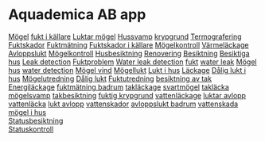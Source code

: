 # Aquademica AB app

<a title="Mögel" href="http://www.lacksokning.com/luktproblem/mogel/">Mögel</a>
<a title="fukt i källare" href="http://www.lacksokning.com/fuktproblem/fukt-kallare/">fukt i källare</a>
<a title="Mögel" href="http://www.lacksokning.com/luktproblem/mogel/">Luktar mögel</a>
<a title="Hssvamp" href="http://www.lacksokning.com/hussvamp/">Hussvamp</a> 
<a title="krypgrund" href="http://www.lacksokning.com/fuktproblem/krypgrund/">krypgrund</a>
<a title="Termografering" href="http://www.lacksokning.com/tjanster/termografering/">Termografering</a>
<a title="fuktskador" href="http://www.lacksokning.com/fuktproblem/fukt-kallare/">Fuktskador</a>
<a title="Fuktmätning" href="http://www.lacksokning.com/fuktproblem/">Fuktmätning</a>
<a title="fuktskador i källare" href="http://www.lacksokning.com/fuktproblem/fukt-kallare/">Fuktskador i källare</a>
<a title="Mögelkontroll" href="http://www.lacksokning.com/tjanster/">Mögelkontroll</a> 
<a title="Värmeläckage" href="http://www.lacksokning.com/tjanster/termografering/">Värmeläckage</a>
<a title="Avloppslukt" href="http://www.lacksokning.com/luktproblem/avloppslukt/">Avloppslukt</a>
<a title="mögelkontroll" href="http://www.lacksokning.com/tjanster/">Mögelkontroll</a>
<a title="Hussbesiktning" href="http://www.lacksokning.com/tjanster/husbesiktning/">Husbesiktning</a>
<a title="renovering" href="http://www.lacksokning.com/tjanster/">Renovering</a>
<a title="Hussbesiktning" href="http://www.lacksokning.com/tjanster/husbesiktning/">Besiktning</a>
<a title="besiktiga hus" href="http://www.lacksokning.com/tjanster/husbesiktning/">Besiktiga hus</a>
<a title="Leak detection" href="http://www.lacksokning.com/leak-detection/">Leak detection</a>
<a title="Fuktproblem" href="http://www.lacksokning.com/fuktproblem/">Fuktproblem</a>
<a title="Leak detection" href="http://www.lacksokning.com/leak-detection/">Water leak detection</a>
<a title="fukt" href="http://www.lacksokning.com/fuktproblem/fukt-kallare/">fukt</a>
<a title="Leak detection" href="http://www.lacksokning.com/leak-detection/">water leak</a>
<a title="mögel hus" href="http://www.lacksokning.com/luktproblem/mogel/">Mögel hus</a>
<a title="Leak detection" href="http://www.lacksokning.com/leak-detection/">water detection</a>
<a title="mögel hus" href="http://www.lacksokning.com/luktproblem/mogel/">Mögel vind</a>
<a title="Mögellukt" href="http://www.lacksokning.com/luktproblem/mogel/">Mögellukt</a>
<a title="lukt i hus" href="http://www.lacksokning.com/luktproblem/">Lukt i hus</a>
<a title="Läckage" href="http://www.lacksokning.com/lackage/">Läckage</a>
<a title="dålig lukt i hus" href="http://www.lacksokning.com/luktproblem/">Dålig lukt i hus</a>
<a title="Mögelutredning" href="http://www.lacksokning.com/fuktproblem/fuktutredning/">Mögelutredning</a>
<a title="dålig lukt" href="http://www.lacksokning.com/luktproblem/">Dålig lukt</a>
<a title="fuktutredning" href="http://www.lacksokning.com/fuktproblem/fuktutredning/">Fuktutredning</a>
<a title="besiktning av tak" href="http://www.lacksokning.com/lackage/tak/">besiktning av tak</a>
<a title="Energiläckage" href="http://www.lacksokning.com/">Energiläckage</a>
<a title="fuktmätning badrum" href="http://www.lacksokning.com/fuktproblem/">fuktmätning badrum</a>
<a title="takläckage" href="http://www.lacksokning.com/lackage/tak/">takläckage</a>
<a title="svartmögel" href="http://www.lacksokning.com/luktproblem/mogel/">svartmögel</a>
<a title="takläcka" href="http://www.lacksokning.com/lackage/tak/">takläcka</a>
<a title="mögelsvamp" href="http://www.lacksokning.com/hussvamp/">mögelsvamp</a>
<a title="takbesiktning" href="http://www.lacksokning.com/lackage/tak/">takbesiktning</a>
<a title="fuktig krypgrund" href="http://www.lacksokning.com/fuktproblem/krypgrund/">fuktig krypgrund</a>
<a title="vattenläckage" href="http://www.lacksokning.com/lackage/ror/vatten/">vattenläckage</a>
<a title="luktar avlopp" href="http://www.lacksokning.com/luktproblem/avloppslukt/">luktar avlopp</a>
<a title="vattenläcka" href="http://www.lacksokning.com/lackage/ror/vatten/">vattenläcka</a>
<a title="lukt avlopp" href="http://www.lacksokning.com/luktproblem/avloppslukt/">lukt avlopp</a>
<a title="vattenskador" href="http://www.lacksokning.com/lackage/ror/vatten/">vattenskador</a>
<a title="avloppslukt badrum" href="http://www.lacksokning.com/luktproblem/avloppslukt/">avloppslukt badrum</a>
<a title="vattenskada" href="http://www.lacksokning.com/lackage/ror/vatten/">vattenskada</a>
<a title="mögel i hus" href="http://www.lacksokning.com/luktproblem/mogel/">mögel i hus</a>     
<a title="Statusbesiktning" href="http://www.lacksokning.com/tjanster/statusbesiktning/">Statusbesiktning</a>                       
 <a title="Statuskontroll" href="http://www.lacksokning.com/tjanster/statusbesiktning/">Statuskontroll</a>      
